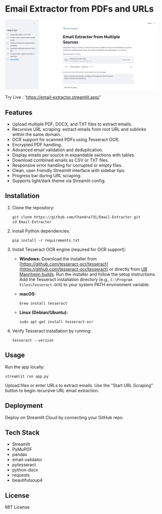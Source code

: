 # Email Extractor from PDFs and URLs

![Demo Screenshot](assets/Screenshot.png)

Try Live : 'https://email-extractor.streamlit.app/'

## Features

- Upload multiple PDF, DOCX, and TXT files to extract emails.
- Recursive URL scraping: extract emails from root URL and sublinks within the same domain.
- OCR support for scanned PDFs using Tesseract OCR.
- Encrypted PDF handling.
- Advanced email validation and deduplication.
- Display emails per source in expandable sections with tables.
- Download combined emails as CSV or TXT files.
- Responsive error handling for corrupted or empty files.
- Clean, user-friendly Streamlit interface with sidebar tips.
- Progress bar during URL scraping.
- Supports light/dark theme via Streamlit config.

## Installation

1. Clone the repository:
   ```
   git clone https://github.com/Chandra731/Email-Extractor.git
   cd Email-Extractor
   ```

2. Install Python dependencies:
   ```
   pip install -r requirements.txt
   ```

3. Install Tesseract OCR engine (required for OCR support):

   - **Windows:**
     Download the installer from [https://github.com/tesseract-ocr/tesseract](https://github.com/tesseract-ocr/tesseract) or directly from [UB Mannheim builds](https://github.com/UB-Mannheim/tesseract/wiki).
     Run the installer and follow the setup instructions.
     Add the Tesseract installation directory (e.g., `C:\Program Files\Tesseract-OCR`) to your system PATH environment variable.

   - **macOS:**
     ```
     brew install tesseract
     ```

   - **Linux (Debian/Ubuntu):**
     ```
     sudo apt-get install tesseract-ocr
     ```

4. Verify Tesseract installation by running:
   ```
   tesseract --version
   ```

## Usage

Run the app locally:
```
streamlit run app.py
```

Upload files or enter URLs to extract emails. Use the "Start URL Scraping" button to begin recursive URL email extraction.

## Deployment

Deploy on Streamlit Cloud by connecting your GitHub repo.

## Tech Stack

- Streamlit
- PyMuPDF
- pandas
- email-validator
- pytesseract
- python-docx
- requests
- beautifulsoup4

## License

MIT License

